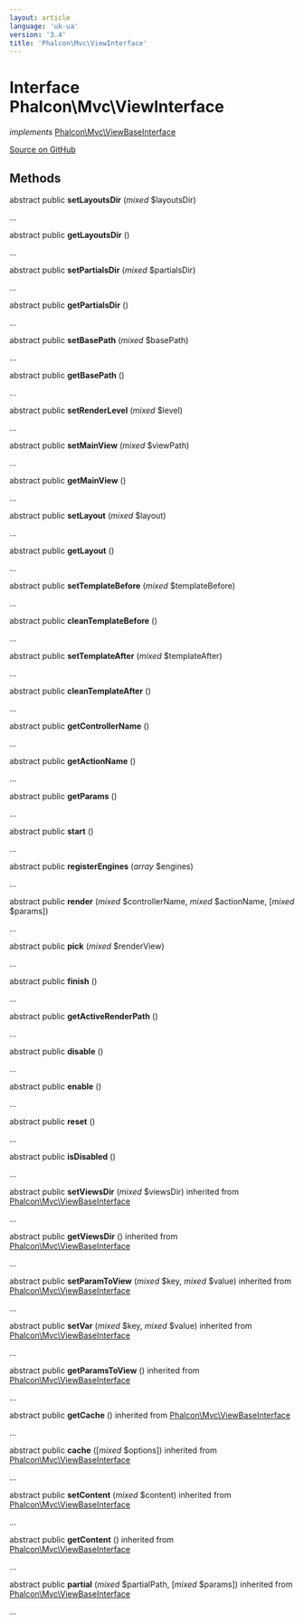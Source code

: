 ```yaml
---
layout: article
language: 'uk-ua'
version: '3.4'
title: 'Phalcon\Mvc\ViewInterface'
---
```


# Interface **Phalcon\Mvc\ViewInterface**

*implements* [Phalcon\Mvc\ViewBaseInterface](/3.4/en/api/Phalcon_Mvc_ViewBaseInterface)

<a href="https://github.com/phalcon/cphalcon/tree/v3.4.0/phalcon/mvc/viewinterface.zep" class="btn btn-default btn-sm">Source on GitHub</a>

## Methods

abstract public **setLayoutsDir** (*mixed* $layoutsDir)

...

abstract public **getLayoutsDir** ()

...

abstract public **setPartialsDir** (*mixed* $partialsDir)

...

abstract public **getPartialsDir** ()

...

abstract public **setBasePath** (*mixed* $basePath)

...

abstract public **getBasePath** ()

...

abstract public **setRenderLevel** (*mixed* $level)

...

abstract public **setMainView** (*mixed* $viewPath)

...

abstract public **getMainView** ()

...

abstract public **setLayout** (*mixed* $layout)

...

abstract public **getLayout** ()

...

abstract public **setTemplateBefore** (*mixed* $templateBefore)

...

abstract public **cleanTemplateBefore** ()

...

abstract public **setTemplateAfter** (*mixed* $templateAfter)

...

abstract public **cleanTemplateAfter** ()

...

abstract public **getControllerName** ()

...

abstract public **getActionName** ()

...

abstract public **getParams** ()

...

abstract public **start** ()

...

abstract public **registerEngines** (*array* $engines)

...

abstract public **render** (*mixed* $controllerName, *mixed* $actionName, [*mixed* $params])

...

abstract public **pick** (*mixed* $renderView)

...

abstract public **finish** ()

...

abstract public **getActiveRenderPath** ()

...

abstract public **disable** ()

...

abstract public **enable** ()

...

abstract public **reset** ()

...

abstract public **isDisabled** ()

...

abstract public **setViewsDir** (*mixed* $viewsDir) inherited from [Phalcon\Mvc\ViewBaseInterface](/3.4/en/api/Phalcon_Mvc_ViewBaseInterface)

...

abstract public **getViewsDir** () inherited from [Phalcon\Mvc\ViewBaseInterface](/3.4/en/api/Phalcon_Mvc_ViewBaseInterface)

...

abstract public **setParamToView** (*mixed* $key, *mixed* $value) inherited from [Phalcon\Mvc\ViewBaseInterface](/3.4/en/api/Phalcon_Mvc_ViewBaseInterface)

...

abstract public **setVar** (*mixed* $key, *mixed* $value) inherited from [Phalcon\Mvc\ViewBaseInterface](/3.4/en/api/Phalcon_Mvc_ViewBaseInterface)

...

abstract public **getParamsToView** () inherited from [Phalcon\Mvc\ViewBaseInterface](/3.4/en/api/Phalcon_Mvc_ViewBaseInterface)

...

abstract public **getCache** () inherited from [Phalcon\Mvc\ViewBaseInterface](/3.4/en/api/Phalcon_Mvc_ViewBaseInterface)

...

abstract public **cache** ([*mixed* $options]) inherited from [Phalcon\Mvc\ViewBaseInterface](/3.4/en/api/Phalcon_Mvc_ViewBaseInterface)

...

abstract public **setContent** (*mixed* $content) inherited from [Phalcon\Mvc\ViewBaseInterface](/3.4/en/api/Phalcon_Mvc_ViewBaseInterface)

...

abstract public **getContent** () inherited from [Phalcon\Mvc\ViewBaseInterface](/3.4/en/api/Phalcon_Mvc_ViewBaseInterface)

...

abstract public **partial** (*mixed* $partialPath, [*mixed* $params]) inherited from [Phalcon\Mvc\ViewBaseInterface](/3.4/en/api/Phalcon_Mvc_ViewBaseInterface)

...